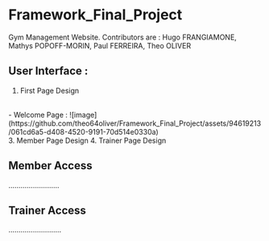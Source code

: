 # Framework_Final_Project
Gym Management Website. Contributors are : Hugo FRANGIAMONE, Mathys POPOFF-MORIN, Paul FERREIRA, Theo OLIVER

## User Interface :
 1. First Page Design
<br>
- Welcome Page :
![image](https://github.com/theo64oliver/Framework_Final_Project/assets/94619213/061cd6a5-d408-4520-9191-70d514e0330a)

<br>
 3. Member Page Design
 4. Trainer Page Design

## Member Access
.........................

## Trainer Access
..........................

